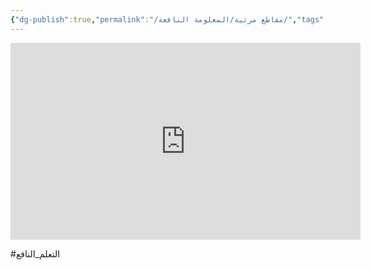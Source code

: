 ```yaml
---
{"dg-publish":true,"permalink":"/مقاطع مرئية/المعلومة النافعة/","tags":["التعلم_النافع"],"noteIcon":"✨"}
---
```



<iframe width="560" height="315" src="https://www.youtube.com/embed/HYbqjA4Sp4k?si=0kwy3eJqXhFZ8wvu" title="YouTube video player" frameborder="0" allow="accelerometer; autoplay; clipboard-write; encrypted-media; gyroscope; picture-in-picture; web-share" referrerpolicy="strict-origin-when-cross-origin" allowfullscreen></iframe>




#التعلم_النافع 
